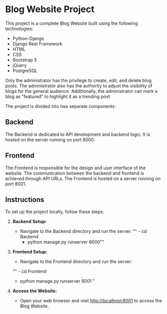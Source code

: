 # Blog Website Project

This project is a complete Blog Website built using the following technologies:

- Python-Django
- Django Rest Framework
- HTML
- CSS
- Bootstrap 5
- jQuery
- PostgreSQL

Only the administrator has the privilege to create, edit, and delete blog posts. The administrator also has the authority to adjust the visibility of blogs for the general audience. Additionally, 
the administrator can mark a blog as "featured" to highlight it as a trending post

The project is divided into two separate components:

## Backend
The Backend is dedicated to API development and backend logic. It is hosted on the server running on port 8000.

## Frontend
The Frontend is responsible for the design and user interface of the website. The communication between the backend and frontend is achieved through API URLs. The Frontend is hosted on a server running on port 8001.

## Instructions

To set up the project locally, follow these steps:


2. **Backend Setup:**
   - Navigate to the Backend directory and run the server:
   "" - cd Backend
      -  python manage.py runserver 8000""
   

3. **Frontend Setup:**
   - Navigate to the Frontend directory and run the server:
   
   "" - cd Frontend
     - python manage.py runserver 8001 "
  

4. **Access the Website:**
   - Open your web browser and visit [http://localhost:8001](http://localhost:8001) to access the Blog Website.

